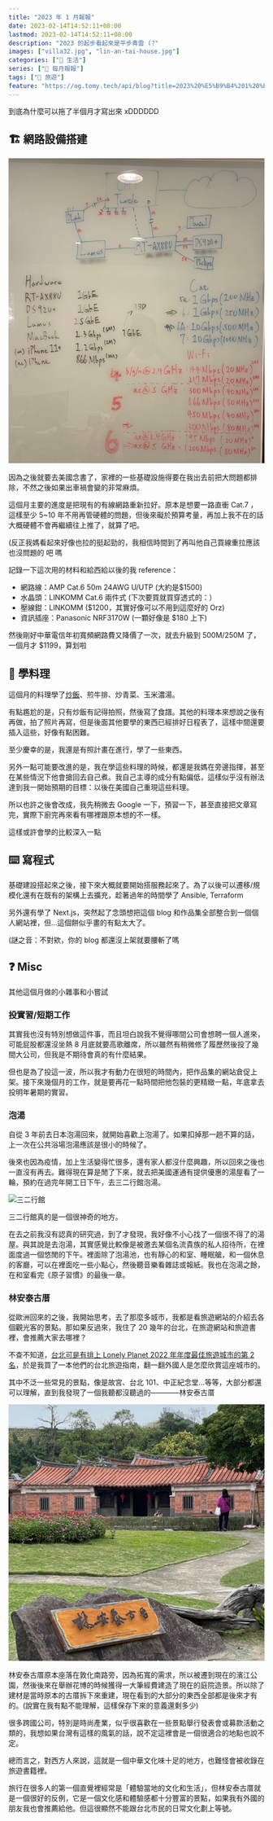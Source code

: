 ```yaml
---
title: "2023 年 1 月報報"
date: 2023-02-14T14:52:11+08:00
lastmod: 2023-02-14T14:52:11+08:00
description: "2023 的起步看起來是平步青雲 (?"
images: ["villa32.jpg", "lin-an-tai-house.jpg"]
categories: ["🍫 生活"]
series: ["📰 每月報報"]
tags: ["🧳 旅遊"]
feature: "https://og.tomy.tech/api/blog?title=2023%20%E5%B9%B4%201%20%E6%9C%88%E5%A0%B1%E5%A0%B1"
---
```


到底為什麼可以拖了半個月才寫出來 xDDDDDD

## 🏗 網路設備搭建

![我家的網路設備佈局](network-arch.jpg "我家的網路佈局和規格參考")

因為之後就要去美國念書了，家裡的一些基礎設施得要在我出去前把大問題都排除，不然之後如果出車禍會變的非常麻煩。

這個月主要的進度是把現有的有線網路重新拉好。原本是想要一路直衝 Cat.7 ，這樣至少 5~10 年不用再管硬體的問題，但後來礙於預算考量，再加上我不在的話大概硬體不會再繼續往上推了，就算了吧。

(反正我媽看起來好像也拉的挺起勁的，我相信時間到了再叫他自己買線重拉應該也沒問題的 吧 嗎

記錄一下這次用的材料和給西給以後的我 reference：

- 網路線：AMP Cat.6 50m 24AWG U/UTP (大約是$1500)
- 水晶頭：LINKOMM Cat.6 兩件式 (下次要買就買穿透式的：）
- 壓線鉗：LINKOMM ($1200，其實好像可以不用到這麼好的 Orz)
- 資訊插座：Panasonic NRF3170W (一顆好像是 $180 上下)

然後剛好中華電信年初寬頻網路費又降價了一次，就去升級到 500M/250M 了，一個月才 $1199，算划啦

## 🍳 學料理

這個月的料理學了[炒飯](../fried-rice)、煎牛排、炒青菜、玉米濃湯。

有點尷尬的是，只有炒飯有記得拍照，然後寫了食譜。其他的料理本來想說之後有再做，拍了照片再寫，但是後面其他要學的東西已經排好日程表了，這樣中間還要插入這些，好像有點困難。

至少慶幸的是，我還是有照計畫在進行，學了一些東西。

另外一點可能要改進的是，我在學這些料理的時候，都還是我媽在旁邊指揮，甚至在某些情況下他會搶回去自己煮。我自己主導的成分有點偏低，這樣似乎沒有辦法達到我一開始預期的目標：以後在美國自己重現這些料理。

所以也許之後會改成，我先稍微去 Google 一下，預習一下，甚至直接把文章寫完，實際下廚完再來看有哪裡跟原本想的不一樣。

這樣或許會學的比較深入一點

## ⌨️ 寫程式

基礎建設搭起來之後，接下來大概就要開始搭服務起來了。為了以後可以遷移/規模化還有在既有的架構上去擴充，趁著過年的時間學了 Ansible, Terraform

另外還有學了 Next.js，突然起了念頭想把這個 blog 和作品集全部整合到一個個人網站裡，但...這個餅似乎畫的有點太大了。

(謎之音：不對欸，你的 blog 都還沒上架就要腰斬了嗎

## ❓ Misc

其他這個月做的小雜事和小嘗試

### 投實習/短期工作

其實我也沒有特別想做這件事，而且坦白說我不覺得哪間公司會想聘一個人進來，可能屁股都還沒坐熱 8 月底就要高歌離席，所以雖然有稍微修了履歷然後投了幾間大公司，但我是不期待會真的有什麼結果。

但也是為了投這一波，所以我才有動力在很短的時間內，把作品集的網站倉促上架。接下來幾個月的工作，就是要再花一點時間把他包裝的更精緻一點，年底拿去投明年暑期的實習。

### 泡湯

自從 3 年前去日本泡湯回來，就開始喜歡上泡湯了。如果扣掉那一趟不算的話，上一次在公共浴場泡湯應該是很小的時候了。

後來也因為疫情，加上生活變得忙很多，還有家人都沒什麼興趣，所以回來之後也一直沒有再去。難得現在算是閒了下來，就去把美國運通有提供優惠的湯屋看了一輪，預約在過完年開工日下午，去三二行館泡湯。

![三二行館](villa32.jpg "三二行館的門口沒有任何的招牌或看板，只有一個低調內斂的 32 門牌")

三二行館真的是一個很神奇的地方。

在去之前我沒有認真的研究過，到了才發現，我好像不小心找了一個很不得了的湯屋。與其說是去泡湯，其實感覺比較像是被邀去某個名流貴族的私人招待所，在裡面度過一個悠閒的下午。裡面除了泡湯池，也有靜心的和室、睡眠艙，和一個休息的客廳，可以在裡面吃一些小點心，然後聽音樂看雜誌或報紙。我也在泡湯之餘，在和室看完《原子習慣》的最後一章。

### 林安泰古厝

從歐洲回來的之後，我開始思考，去了那麼多城市，我都是看旅遊網站的介紹去各個觀光客的景點。那如果反過來，我住了 20 幾年的台北，在旅遊網站和旅遊書裡，會推薦大家去哪裡？

不查不知道，[台北可是有排上 Lonely Planet 2022 年年度最佳旅遊城市的第 2 名](https://web.archive.org/web/20220729024146/https://www.lonelyplanet.com/best-in-travel/cities)，於是我買了一本他們的台北旅遊指南，翻一翻外國人是怎麼欣賞這座城市的。

其中不泛一些常見的景點，像是故宮、台北 101、中正紀念堂...等等，大部分都還可以理解，直到我發現了一個我聽都沒聽過的————林安泰古厝

![林安泰古厝](lin-an-tai-house.jpg)

林安泰古厝原本座落在敦化南路旁，因為拓寬的需求，所以被遷到現在的濱江公園，然後後來在舉辦花博的時候獲得一大筆經費建造了現在的庭院造景。所以除了建材是當時原本的古厝拆下來重建，現在看到的大部分的東西全部都是後來才有的。(說實在我有點不能理解，這樣保存下來的意義還剩多少)

很多跨國公司，特別是時尚產業，似乎很喜歡在一些景點舉行發表會或募款活動之類的，我想如果台灣有這樣的風氣的話，說不定這裡會是一個很適合的地點也說不定。

總而言之，對西方人來說，這就是一個中華文化味十足的地方，也難怪會被收錄在旅遊書籍裡。

旅行在很多人的第一個直覺裡經常是「體驗當地的文化和生活」，但林安泰古厝就是一個很好的反例，它是一個文化感和體驗感都十分豐富的景點，如果我有外國的朋友我也會推薦給他。但這很顯然不能跟台北市民的日常文化劃上等號。
